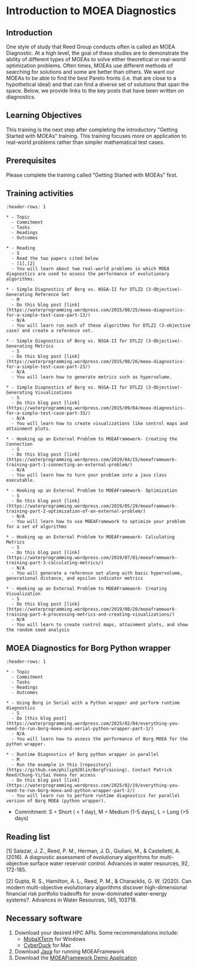 # Introduction to MOEA Diagnostics

## Introduction

One style of study that Reed Group conducts often is called an MOEA Diagnostic. At a high level, the goal of these studies are to demonstrate the ability of different types of MOEAs to solve either theoretical or real-world optimization problems. Often times, MOEAs use different methods of searching for solutions and some are better than others. We want our MOEAs to be able to find the best Pareto fronts (i.e. that are close to a hypothetical ideal) and that can find a diverse set of solutions that span the space. Below, we provide links to the key posts that have been written on diagnostics. 

## Learning Objectives

This training is the next step after completing the introductory "Getting Started with MOEAs" training. This training focuses more on application to real-world problems rather than simpler mathematical test cases.  

## Prerequisites
Please complete the training called "Getting Started with MOEAs" first. 

## Training activities

```{list-table} Performing MOEA Diagnostics
:header-rows: 1

* - Topic
  - Commitment
  - Tasks
  - Readings
  - Outcomes

* - Reading
  - S
  - Read the two papers cited below 
  - [1],[2]
  - You will learn about two real-world problems in which MOEA diagnostics are used to assess the performance of evolutionary algorithms.  

* - Simple Diagnostics of Borg vs. NSGA-II for DTLZ2 (3-Objective)- Generating Reference Set
  - M
  - Do this blog post [link](https://waterprogramming.wordpress.com/2015/08/25/moea-diagnostics-for-a-simple-test-case-part-13/) 
  - N/A
  - You will learn run each of these algorithms for DTLZ2 (3-objective case) and create a reference set. 

* - Simple Diagnostics of Borg vs. NSGA-II for DTLZ2 (3-Objective)- Generating Metrics
  - S
  - Do this blog post [link](https://waterprogramming.wordpress.com/2015/08/26/moea-diagnostics-for-a-simple-test-case-part-23/) 
  - N/A
  - You will learn how to generate metrics such as hypervolume. 

* - Simple Diagnostics of Borg vs. NSGA-II for DTLZ2 (3-Objective)- Generating Visualizations
  - S
  - Do this blog post [link](https://waterprogramming.wordpress.com/2015/09/04/moea-diagnostics-for-a-simple-test-case-part-33/) 
  - N/A
  - You will learn how to create visualizations like control maps and attainment plots.

* - Hooking up an External Problem to MOEAFramework- Creating the Connection
  - S
  - Do this blog post [link](https://waterprogramming.wordpress.com/2019/04/15/moeaframework-training-part-1-connecting-an-external-problem/) 
  - N/A
  - You will learn how to turn your problem into a java class executable.  

* - Hooking up an External Problem to MOEAFramework- Optimization
  - S
  - Do this blog post [link](https://waterprogramming.wordpress.com/2019/05/29/moeaframework-training-part-2-optimization-of-an-external-problem/) 
  - N/A
  - You will learn how to use MOEAFramework to optimize your problem for a set of algorithms

* - Hooking up an External Problem to MOEAFramework- Calculating Metrics
  - S
  - Do this blog post [link](https://waterprogramming.wordpress.com/2019/07/01/moeaframework-training-part-3-calculating-metrics/) 
  - N/A 
  - You will generate a reference set along with basic hypervolume, generational distance, and epsilon indicator metrics  

* - Hooking up an External Problem to MOEAFramework- Creating Visualization
  - S
  - Do this blog post [link](https://waterprogramming.wordpress.com/2019/08/20/moeaframework-training-part-4-processing-metrics-and-creating-visualizations/) 
  - N/A 
  - You will learn to create control maps, attainment plots, and show the random seed analysis  

```

## MOEA Diagnostics for Borg Python wrapper

```{list-table} Performing MOEA Diagnostics
:header-rows: 1

* - Topic
  - Commitment
  - Tasks
  - Readings
  - Outcomes

* - Using Borg in Serial with a Python wrapper and perform runtime diagnostics
  - S
  - Do [this blog post](https://waterprogramming.wordpress.com/2025/02/04/everything-you-need-to-run-borg-moea-and-serial-python-wrapper-part-1/)
  - N/A
  - You will learn how to assess the performance of Borg MOEA for the python wrapper.  

* - Runtime Diagnostics of Borg python wrapper in parallel
  - M
  - Run the example in this [repository](https://github.com/philip928lin/BorgTraining). Contact Patrick Reed/Chung-Yi/Sai Veena for access
  - Do this blog post [link](https://waterprogramming.wordpress.com/2025/02/19/everything-you-need-to-run-borg-moea-and-python-wrapper-part-2/) 
  - You will learn run to perform runtime diagnostics for parallel version of Borg MOEA (python wrapper). 

```


* Commitment: S = Short ( < 1 day), M = Medium (1-5 days), L = Long (>5 days)


## Reading list
\[1]  Salazar, J. Z., Reed, P. M., Herman, J. D., Giuliani, M., & Castelletti, A. (2016). A diagnostic assessment of evolutionary algorithms for multi-objective surface water reservoir control. Advances in water resources, 92, 172-185.

\[2] Gupta, R. S., Hamilton, A. L., Reed, P. M., & Characklis, G. W. (2020). Can modern multi-objective evolutionary algorithms discover high-dimensional financial risk portfolio tradeoffs for snow-dominated water-energy systems?. Advances in Water Resources, 145, 103718.



## Necessary software
1. Download your desired HPC APIs. Some recommendations include:
    - [MobaXTerm](https://mobaxterm.mobatek.net/download.html)  for Windows
    - [CyberDuck](https://cyberduck.io/) for Mac
2. Download [Java](https://www.java.com/en/download/manual.jsp) for running MOEAFramework
3. Download the [MOEAFramework Demo Application](http://moeaframework.org/downloads.html)

